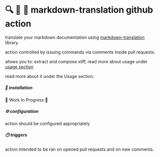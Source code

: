 # 🔍 📝 🤖 markdown-translation github action
translate your markdown documentation using [markdown-translation](https://github.com/diplodoc-platform/markdown-translation) library.

action controlled by issuing commands via comments inside pull requests.

allows you to: extract and compose xliff, read more about usage under [usage section](#-usage)

read more about it under the Usage section.
##### 🔧 installation
🚧 Work In Progress 🚧
##### ⚙️ configuration
action should be configured appropriately
##### 🕑 triggers
action intended to be ran on opened pull requests and on new comments.